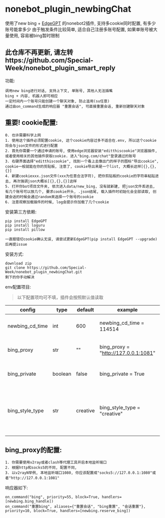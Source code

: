 # nonebot_plugin_newbingChat
使用了new bing + [EdgeGPT](https://github.com/acheong08/EdgeGPT) 的nonebot2插件, 支持多cookie同时配置, 有多少账号能拿多少
由于触发条件比较简单, 适合自己注册多账号配置, 如果单账号被大量使用, 容易被bing暂时限制


## 此仓库不再更新, 请左转https://github.com/Special-Week/nonebot_plugin_smart_reply




功能:

    调用new bing进行对话, 支持上下文, 单账号, 其他人无法插嘴
    bing + 内容, 机器人即可相应
    一定时间内一个账号只能创建一个聊天对象, 防止滥用(su任意)
    通过由on_command生成的响应器 "重置会话", 可直接重置会话, 重新创建聊天对象


## 重要! cookie配置:

    0. 也许需要科学上网
    1. 使用这个插件必须配置cookie, 这个cookie内容过多不适合在.env, 所以这个cookie将会与json文件的形式进行配置
    2. 首先你需要一个通过申请的账号, 使用edge浏览器安装"editthiscookie"浏览器插件, 或者使用相关的其他插件获取cookie. 进入"bing.com/chat"登录通过的账号
    3. 右键界面选择"editthiscookie", 找到一个看上去像出门的样子的图标"导出cookie", cookie一般就能在你的剪贴板, 注意了, cookie导出来是一个list, 大概长这样[{},{},{}]
    4. 新建cookiexxx.json文件(xxx为任意合法字符), 把你剪贴板的cookie的字符串粘贴进去, 再次强调json大概长[{},{},{}]这样
    5. 打开你bot项目文件夹, 依次进入data/new_bing, 没有就新建, 把json文件丢进去, 有几个账号可以放几个, 要求cookie开头, .json结尾, 载入插件时初始化会全部读取, 创建会话的时候会通过random来选择一个账号的cookie
    6. 注意观察加载插件的时候, log会提示你加载了几个cookie

安装第三方依赖: 

    pip install EdgeGPT
    pip install loguru
    pip install pillow
    
    一直报错切cookie确认无误, 请尝试更新EdgeGPT(pip install EdgeGPT --upgrade)后再提issue


安装方式:

    download zip
    git clone https://github.com/Special-Week/nonebot_plugin_newbingChat.git
    剩下的你手动解决


env配置项目:
>以下配置项均可不填，插件会按照默认值读取

|config             |type            |default    |example                                  |usage                                   |
|-------------------|----------------|-----------|-----------------------------------------|----------------------------------------|
|newbing_cd_time    |int             |600        |newbing_cd_time  = 114514                |一定时间内只能创建一个聊天对象|
|bing_proxy         |str             |""         |bing_proxy = "http://127.0.0.1:1081"     |newbing的代理, 配置详细请看下文      |
| bing_private      |boolean         |false      |bing_private = True                      |私聊时是否启用bing聊天            |
|bing_style_type    |str             |creative   |bing_style_type = "creative"             |newbing的风格, "creative", "balanced", "precise", 三选一, 乱填报错我不管|

## bing_proxy的配置:

    1. 你需要使用v2ray或者clash等代理工具开启本地监听端口
    2. 根据http和socks5的不同, 配置不同, 
    3. 以v2rayN举例, 本地监听端口1080, 你应该配置成"socks5://127.0.0.1:1080"或者"http://127.0.0.1:1081"


响应器如下:

    on_command("bing", priority=55, block=True, handlers=[newbing.bing_handle])
    on_command("重置bing", aliases={"重置会话", "bing重置", "会话重置"}, priority=10, block=True, handlers=[newbing.reserve_bing])
